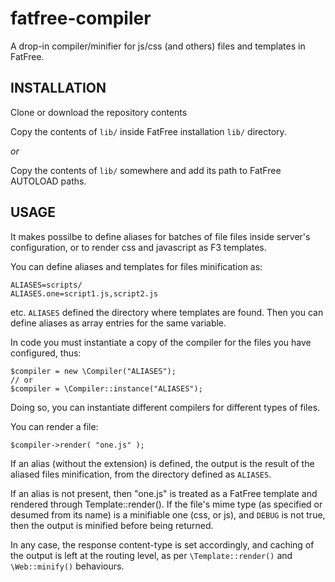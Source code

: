 fatfree-compiler
================

A drop-in compiler/minifier for js/css (and others) files and templates in FatFree.


INSTALLATION
---

Clone or download the repository contents

Copy the contents of `lib/` inside FatFree installation `lib/` directory.

*or*

Copy the contents of `lib/` somewhere and add its path to FatFree AUTOLOAD paths.


USAGE
---

It makes possilbe to define aliases for batches of file files inside server's
configuration, or to render css and javascript as F3 templates.

You can define aliases and templates for files minification as:

    ALIASES=scripts/
    ALIASES.one=script1.js,script2.js

etc. `ALIASES` defined the directory where templates are found. Then you
can define aliases as array entries for the same variable.

In code you must instantiate a copy of the compiler for the files you have
configured, thus:

    $compiler = new \Compiler("ALIASES");
    // or
    $compiler = \Compiler::instance("ALIASES");

Doing so, you can instantiate different compilers for different types of files.

You can render a file:

    $compiler->render( "one.js" );

If an alias (without the extension) is defined, the output is the result
of the aliased files minification, from the directory defined as `ALIASES`.

If an alias is not present, then "one.js" is treated as a FatFree template
and rendered through Template::render(). If the file's mime type (as specified
or desumed from its name) is a minifiable one (css, or js), and `DEBUG` is
not true, then the output is minified before being returned.

In any case, the response content-type is set accordingly, and caching of
the output is left at the routing level, as per `\Template::render()` and
`\Web::minify()` behaviours.
